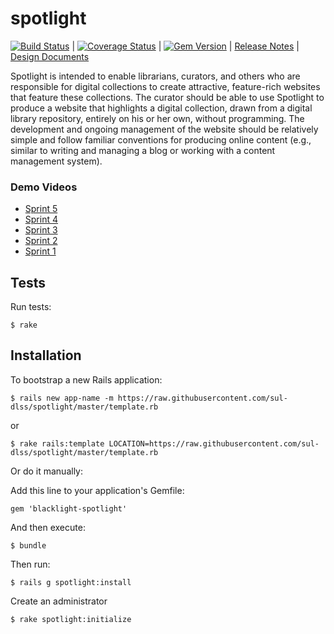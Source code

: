 spotlight
=========

[![Build Status](https://travis-ci.org/sul-dlss/spotlight.png?branch=master)](https://travis-ci.org/sul-dlss/spotlight) | [![Coverage Status](https://coveralls.io/repos/sul-dlss/spotlight/badge.png?branch=master)](https://coveralls.io/r/sul-dlss/spotlight) | [![Gem Version](https://badge.fury.io/rb/blacklight-spotlight.png)](http://badge.fury.io/rb/blacklight-spotlight) | [Release Notes](https://github.com/sul-dlss/spotlight/releases) | [Design Documents](https://github.com/sul-dlss/spotlight/releases/tag/v0.0.0)

Spotlight is intended to enable librarians, curators, and others who are responsible for digital collections to create attractive, feature-rich websites that feature these collections. The curator should be able to use Spotlight to produce a website that highlights a digital collection, drawn from a digital library repository, entirely on his or her own, without programming. The development and ongoing management of the website should be relatively simple and follow familiar conventions for producing online content (e.g., similar to writing and managing a blog or working with a content management system).

### Demo Videos
* [Sprint 5](https://www.youtube.com/watch?v=pnpqiIDXHHw)
* [Sprint 4](https://www.youtube.com/watch?v=4S0iRzvdk5M)
* [Sprint 3](https://www.youtube.com/watch?v=XEOsMRY_3mY)
* [Sprint 2](https://www.youtube.com/watch?v=8BqWSEmOK3g)
* [Sprint 1](https://www.youtube.com/watch?v=LAoTIdP2Gsk)

## Tests

Run tests:

```
$ rake
```

## Installation

To bootstrap a new Rails application:

```
$ rails new app-name -m https://raw.githubusercontent.com/sul-dlss/spotlight/master/template.rb
```

or

```
$ rake rails:template LOCATION=https://raw.githubusercontent.com/sul-dlss/spotlight/master/template.rb
```

Or do it manually:

Add this line to your application's Gemfile:

```
gem 'blacklight-spotlight'
```

And then execute:

```
$ bundle
```

Then run:

```
$ rails g spotlight:install
```

Create an administrator
```
$ rake spotlight:initialize
```

